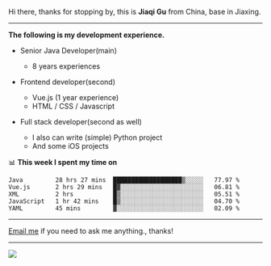 Hi there, thanks for stopping by, this is **Jiaqi Gu** from China, base in Jiaxing.

---

**The following is my development experience.**

- Senior Java Developer(main)
  - 8 years experiences

- Frontend developer(second)
  - Vue.js (1 year experience)
  - HTML / CSS / Javascript
  
- Full stack developer(second as well)
  - I also can write (simple) Python project
  - And some iOS projects

📊 **This week I spent my time on**
<!--START_SECTION:waka-->
```text
Java         28 hrs 27 mins  ███████████████████▒░░░░░   77.97 % 
Vue.js       2 hrs 29 mins   █▓░░░░░░░░░░░░░░░░░░░░░░░   06.81 % 
XML          2 hrs           █▒░░░░░░░░░░░░░░░░░░░░░░░   05.51 % 
JavaScript   1 hr 42 mins    █▒░░░░░░░░░░░░░░░░░░░░░░░   04.70 % 
YAML         45 mins         ▓░░░░░░░░░░░░░░░░░░░░░░░░   02.09 % 
```
<!--END_SECTION:waka-->

---

[Email me](mailto:droidqw@gmail.com?subject=Hiring_from_GitHub) if you need to ask me anything., thanks!

---

![]( https://visitor-badge.glitch.me/badge?page_id=githubgujiaqi)
